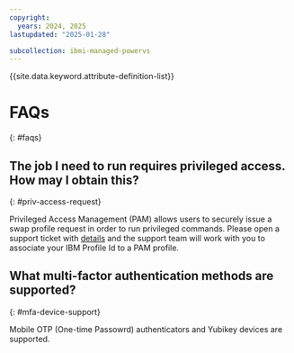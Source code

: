 ```yaml
---
copyright:
  years: 2024, 2025
lastupdated: "2025-01-28"

subcollection: ibmi-managed-powervs
---
```


{{site.data.keyword.attribute-definition-list}}

# FAQs
{: #faqs}


## The job I need to run requires privileged access. How may I obtain this?
{: #priv-access-request}

Privileged Access Management (PAM) allows users to securely issue a swap profile request in order to run privileged commands. Please open a support ticket with [details](/docs/ibmi-managed-powervs?topic=ibmi-managed-powervs-access#pam) and the support team will work with you to associate your IBM Profile Id to a PAM profile. 

## What multi-factor authentication methods are supported?
{: #mfa-device-support}

Mobile OTP (One-time Passowrd) authenticators and Yubikey devices are supported. 
